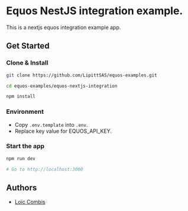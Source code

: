 # Equos NestJS integration example.
This is a nextjs equos integration example app.

## Get Started

### Clone & Install
```bash
git clone https://github.com/LipittSAS/equos-examples.git

cd equos-examples/equos-nextjs-integration

npm install
```

### Environment
- Copy `.env.template` into `.env`.
- Replace key value for EQUOS_API_KEY.

### Start the app
```bash
npm run dev

# Go to http://localhost:3000
```

## Authors
- [Loïc Combis](https://www.linkedin.com/in/lo%C3%AFc-combis-a211a813a/)
